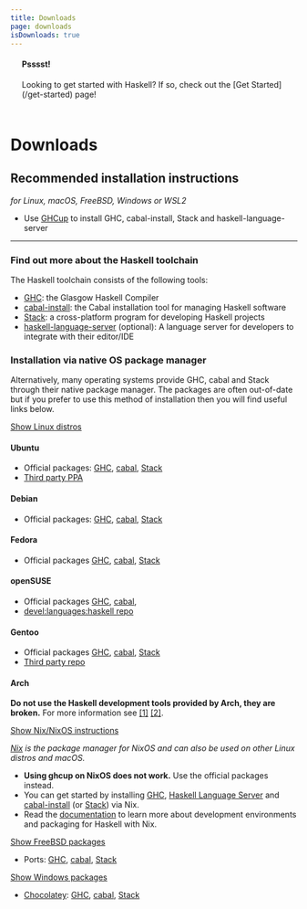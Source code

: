 ```yaml
---
title: Downloads
page: downloads
isDownloads: true
---
```


<div class="bs-callout bs-callout-info" style="padding: 0px 0px 10px 20px">
  <p>
    <h4>Psssst!</h4>
    Looking to get started with Haskell? If so, check out the [Get Started](/get-started) page!
  </p>
</div>

# Downloads

## Recommended installation instructions

*for Linux, macOS, FreeBSD, Windows or WSL2*

* Use [GHCup](https://www.haskell.org/ghcup/) to install GHC, cabal-install, Stack and haskell-language-server

* * *

### Find out more about the Haskell toolchain

The Haskell toolchain consists of the following tools:

*   [GHC](https://www.haskell.org/ghc/): the Glasgow Haskell Compiler
*   [cabal-install](https://cabal.readthedocs.io): the Cabal installation tool for managing Haskell software
*   [Stack](https://docs.haskellstack.org): a cross-platform program for developing Haskell projects
*   [haskell-language-server](https://github.com/haskell/haskell-language-server) (optional): A language server for developers to integrate with their editor/IDE

### Installation via native OS package manager

Alternatively, many operating systems provide GHC, cabal and Stack through their native package manager.  The packages are often out-of-date but if you prefer to use this method of installation then you will find useful links below.

<p><a data-toggle="collapse" href="#collapse-linux" class="btn btn-xs btn-primary">Show Linux distros</a></p>

<div id="collapse-linux" class="collapse">

#### Ubuntu

* Official packages:
  [GHC](https://packages.ubuntu.com/search?keywords=ghc&searchon=names&suite=all&section=all),
  [cabal](https://packages.ubuntu.com/search?suite=all&section=all&arch=any&keywords=cabal-install&searchon=names),
  [Stack](https://packages.ubuntu.com/search?suite=all&section=all&arch=any&keywords=haskell-stack&searchon=names)
* [Third party PPA](https://launchpad.net/~hvr/+archive/ubuntu/ghc)

#### Debian

* Official packages:
  [GHC](https://packages.debian.org/search?keywords=ghc&searchon=names&suite=all&section=all),
  [cabal](https://packages.debian.org/search?suite=all&section=all&arch=any&searchon=names&keywords=cabal-install),
  [Stack](https://packages.debian.org/search?suite=all&section=all&arch=any&searchon=names&keywords=haskell-stack)

#### Fedora

* Official packages
  [GHC](https://packages.fedoraproject.org/pkgs/ghc/ghc/),
  [cabal](https://packages.fedoraproject.org/pkgs/cabal-install/cabal-install/),
  [Stack](https://packages.fedoraproject.org/pkgs/haskell-platform/stack/)

#### openSUSE

* Official packages
  [GHC](https://software.opensuse.org/package/ghc?search_term=%22ghc%22),
  [cabal](https://software.opensuse.org/package/cabal-install),
* [devel:languages:haskell repo](https://build.opensuse.org/project/show/devel:languages:haskell)

#### Gentoo

* Official packages
  [GHC](https://packages.gentoo.org/packages/dev-lang/ghc),
  [cabal](https://packages.gentoo.org/packages/dev-haskell/cabal),
  [Stack](https://packages.gentoo.org/packages/dev-haskell/stack)
* [Third party repo](https://github.com/gentoo-haskell/gentoo-haskell)

#### Arch

**Do not use the Haskell development tools provided by Arch, they are broken.** For more information see [[1]](https://dixonary.co.uk/blog/haskell/cabal-2020) [[2]](https://stackoverflow.com/questions/65643699/what-is-the-suggested-way-of-setting-up-haskell-on-archlinux/65644318#65644318).
</div>

<p><a data-toggle="collapse" href="#collapse-nixos" class="btn btn-xs btn-primary">Show Nix/NixOS instructions</a></p>

<div id="collapse-nixos" class="collapse">
<!-- This installation method is owned by @maralorn -->

*[Nix] is the package manager for NixOS and can also be used on other Linux distros and macOS.*

[Nix]: https://nixos.org

* **Using ghcup on NixOS does not work.** Use the official packages instead.
* You can get started by installing
    [GHC](https://search.nixos.org/packages?show=ghc&type=packages&query=ghc),
    [Haskell Language Server](https://search.nixos.org/packages?show=haskell-language-server&type=packages&query=haskell-language-server) and
    [cabal-install](https://search.nixos.org/packages?show=cabal-install&type=packages&query=cabal-install) (or
    [Stack](https://search.nixos.org/packages?show=stack&type=packages&query=stack)) via Nix.
* Read the [documentation](https://haskell4nix.readthedocs.io/nixpkgs-users-guide.html#how-to-create-a-development-environment) to learn more about development environments and packaging for Haskell with Nix.

</div>

<p><a data-toggle="collapse" href="#collapse-freebsd" class="btn btn-xs btn-primary">Show FreeBSD packages</a></p>

<div id="collapse-freebsd" class="collapse">

  * Ports:
  [GHC](https://www.freshports.org/lang/ghc/),
  [cabal](https://www.freshports.org/devel/hs-cabal-install/),
  [Stack](https://www.freshports.org/devel/stack/)
</div>

<p><a data-toggle="collapse" href="#collapse-windows" class="btn btn-xs btn-primary">Show Windows packages</a></p>

<div id="collapse-windows" class="collapse">

* [Chocolatey](https://chocolatey.org/install):
  [GHC](https://community.chocolatey.org/packages/ghc),
  [cabal](https://community.chocolatey.org/packages/cabal),
  [Stack](https://community.chocolatey.org/packages/haskell-stack)
</div>

